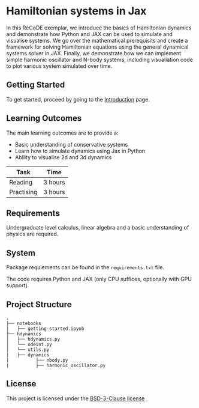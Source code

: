 <!-- Your Project title, make it sound catchy! -->

# Hamiltonian systems in Jax

In this ReCoDE exemplar, we introduce the basics of Hamiltonian dynamics and demonstrate how Python and JAX can be used to simulate and visualise systems. We go over the mathematical prerequisits and create a framework for solving Hamiltonian equations using the general dynamical systems solver in JAX. Finally, we demonstrate how we can implement simple harmonic oscillator and N-body systems, including visualiation code to plot various system simulated over time.

## Getting Started

To get started, proceed by going to the <a href="01introduction/">Introduction</a> page.

## Learning Outcomes

The main learning outcomes are to provide a:

- Basic understanding of conservative systems
- Learn how to simulate dynamics using Jax in Python
- Ability to visualise 2d and 3d dynamics

| Task       | Time    |
| ---------- | ------- |
| Reading    | 3 hours |
| Practising | 3 hours |

## Requirements

Undergraduate level calculus, linear algebra and a basic understanding of physics are required.

## System

Package requiements can be found in the `requirements.txt` file.

The code requires Python and JAX (only CPU suffices, optionally with GPU support). 

## Project Structure

```log
.
├── notebooks
|   ├── getting-started.ipynb
├── hdynamics
│   ├── hdynamics.py
│   └── odeint.py
│   └── utils.py
|   ├── dynamics
|          ├── nbody.py
|          ├── harmonic_oscillator.py
```

## License

This project is licensed under the [BSD-3-Clause license](LICENSE.md)
